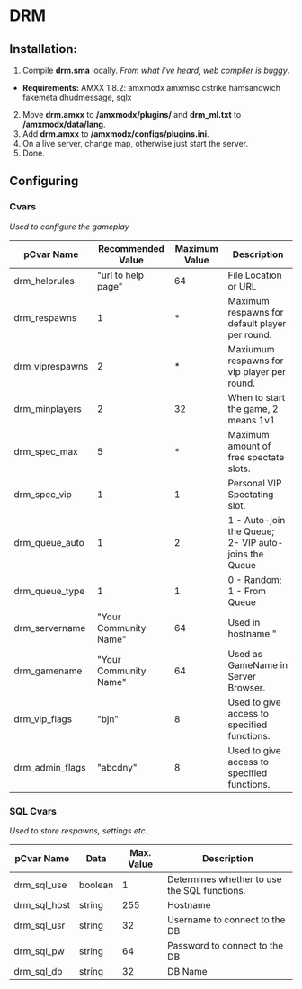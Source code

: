 # DRM

## Installation:
1. Compile **drm.sma** locally. *From what i've heard, web compiler is buggy*.
  * **Requirements:** AMXX 1.8.2: amxmodx amxmisc cstrike hamsandwich fakemeta dhudmessage, sqlx
2. Move **drm.amxx** to **/amxmodx/plugins/** and **drm_ml.txt** to **/amxmodx/data/lang**.
3. Add **drm.amxx** to **/amxmodx/configs/plugins.ini**.
4. On a live server, change map, otherwise just start the server.
5. Done.

## Configuring

### Cvars
*Used to configure the gameplay*

| pCvar Name      | Recommended Value     | Maximum Value | Description                                          |
|-----------------|-----------------------|---------------|------------------------------------------------------|
| drm_helprules   | "url to help page"    | 64            | File Location or URL                                 |
| drm_respawns    | 1                     | *             | Maximum respawns for default player per round.       |
| drm_viprespawns | 2                     | *             | Maxiumum respawns for vip player per round.          |
| drm_minplayers  | 2                     | 32            | When to start the game, 2 means 1v1                  |
| drm_spec_max    | 5                     | *             | Maximum amount of free spectate slots.               |
| drm_spec_vip    | 1                     | 1             | Personal VIP Spectating slot.                        |
| drm_queue_auto  | 1                     | 2             | 1 - Auto-join the Queue; 2- VIP auto-joins the Queue |
| drm_queue_type  | 1                     | 1             | 0 - Random; 1 - From Queue                           |
| drm_servername  | "Your Community Name" | 64            | Used in hostname " | Season X | "                    |
| drm_gamename    | "Your Community Name" | 64            | Used as GameName in Server Browser.                  |
| drm_vip_flags   | "bjn"                 | 8             | Used to give access to specified functions.          |
| drm_admin_flags | "abcdny"              | 8             | Used to give access to specified functions.          |

### SQL Cvars
*Used to store respawns, settings etc..*

| pCvar Name   | Data    | Max. Value | Description                                  |
|--------------|---------|------------|----------------------------------------------|
| drm_sql_use  | boolean | 1          | Determines whether to use the SQL functions. |
| drm_sql_host | string  | 255        | Hostname                                     |
| drm_sql_usr  | string  | 32         | Username to connect to the DB                |
| drm_sql_pw   | string  | 64         | Password to connect to the DB                |
| drm_sql_db   | string  | 32         | DB Name                                      |
